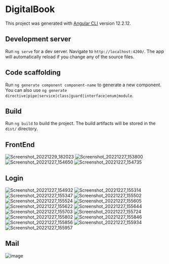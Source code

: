 # DigitalBook

This project was generated with [Angular CLI](https://github.com/angular/angular-cli) version 12.2.12.

## Development server

Run `ng serve` for a dev server. Navigate to `http://localhost:4200/`. The app will automatically reload if you change any of the source files.

## Code scaffolding

Run `ng generate component component-name` to generate a new component. You can also use `ng generate directive|pipe|service|class|guard|interface|enum|module`.

## Build

Run `ng build` to build the project. The build artifacts will be stored in the `dist/` directory.


## FrontEnd
![Screenshot_20221229_182023](https://user-images.githubusercontent.com/49650347/210062781-a6f045ba-1122-4f67-a84d-a23b52910ea3.png)
![Screenshot_20221227_153800](https://user-images.githubusercontent.com/49650347/210062814-af19e9ee-afa6-4a6e-b25e-6359df9a6ce8.png)
![Screenshot_20221227_154650](https://user-images.githubusercontent.com/49650347/210062833-211dcfa1-eb78-40e3-b333-290c7db093f8.png)
![Screenshot_20221227_154735](https://user-images.githubusercontent.com/49650347/210062855-3d55c55d-1161-48cc-888f-ac7127f2f8de.png)

## Login
![Screenshot_20221227_154932](https://user-images.githubusercontent.com/49650347/210062931-f8982df5-8408-44eb-8e40-03410160db53.png)
![Screenshot_20221227_155314](https://user-images.githubusercontent.com/49650347/210063019-e393ee74-1c38-48ab-b000-72710b1dacf9.png)
![Screenshot_20221227_155347](https://user-images.githubusercontent.com/49650347/210063073-c7d95091-5d1a-4b9e-86a3-3433bdb417c5.png)
![Screenshot_20221227_155502](https://user-images.githubusercontent.com/49650347/210063091-72aba1cf-6bfd-4652-8670-e40280786307.png)
![Screenshot_20221227_155524](https://user-images.githubusercontent.com/49650347/210063101-18f4bbe7-efee-4a76-9d71-cc9e028db3b4.png)
![Screenshot_20221227_155605](https://user-images.githubusercontent.com/49650347/210063123-c335dee0-4dde-425f-9568-279d9fb6845c.png)
![Screenshot_20221227_155622](https://user-images.githubusercontent.com/49650347/210063202-3dacea06-4af4-4c33-9f5c-6f495d0e4927.png)
![Screenshot_20221227_155644](https://user-images.githubusercontent.com/49650347/210063234-931c1160-de6d-406f-9775-bbf82888ccf8.png)
![Screenshot_20221227_155703](https://user-images.githubusercontent.com/49650347/210063247-02d5e96e-ad7e-44e4-ab34-9c9d471864cd.png)
![Screenshot_20221227_155724](https://user-images.githubusercontent.com/49650347/210063259-85986cda-86f3-4b51-ae63-5921686490a3.png)
![Screenshot_20221227_155802](https://user-images.githubusercontent.com/49650347/210063280-90caaed6-ebe7-4b24-b793-ee3333586a48.png)
![Screenshot_20221227_155846](https://user-images.githubusercontent.com/49650347/210063292-9c8f962e-d41d-4b1e-b47e-02606f9a76a7.png)
![Screenshot_20221227_155856](https://user-images.githubusercontent.com/49650347/210063299-7ef79563-3710-4005-b549-531c5411a9d6.png)
![Screenshot_20221227_155934](https://user-images.githubusercontent.com/49650347/210063315-9bec26f3-06e4-4f9e-866a-8765cfbdc6be.png)
![Screenshot_20221227_155957](https://user-images.githubusercontent.com/49650347/210063324-7dc3b496-20dc-4c7d-a08e-80da5d5a3f80.png)

## Mail
![image](https://user-images.githubusercontent.com/49650347/210063526-de5f8785-f19f-4bc4-8d51-0110a77cc50c.png)

